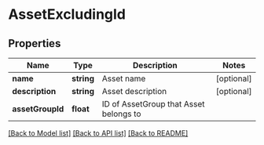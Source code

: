 # AssetExcludingId

## Properties
Name | Type | Description | Notes
------------ | ------------- | ------------- | -------------
**name** | **string** | Asset name | [optional] 
**description** | **string** | Asset description | [optional] 
**assetGroupId** | **float** | ID of AssetGroup that Asset belongs to | 

[[Back to Model list]](../README.md#documentation-for-models) [[Back to API list]](../README.md#documentation-for-api-endpoints) [[Back to README]](../README.md)


